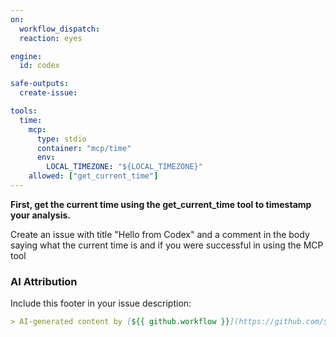 ```yaml
---
on:
  workflow_dispatch:
  reaction: eyes

engine: 
  id: codex

safe-outputs:
  create-issue:

tools:
  time:
    mcp:
      type: stdio
      container: "mcp/time"
      env:
        LOCAL_TIMEZONE: "${LOCAL_TIMEZONE}"
    allowed: ["get_current_time"]
---
```


**First, get the current time using the get_current_time tool to timestamp your analysis.**

Create an issue with title "Hello from Codex" and a comment in the body saying what the current time is and if you were successful in using the MCP tool

### AI Attribution

Include this footer in your issue description:

```markdown
> AI-generated content by [${{ github.workflow }}](https://github.com/${{ github.repository }}/actions/runs/${{ github.run_id }}) may contain mistakes.
```